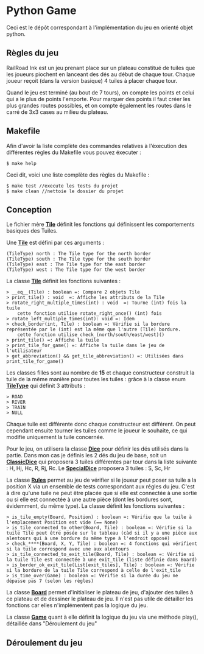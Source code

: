 # Python Game 

Ceci est le dépôt correspondant à l'implémentation du jeu en orienté objet python.

## Règles du jeu

RailRoad Ink est un jeu prenant place sur un plateau constitué de tuiles que les joueurs piochent en lanceant des dés au début de chaque tour. 
Chaque joueur reçoit (dans la version basique) 4 tuiles à placer chaque tour. 

Quand le jeu est terminé (au bout de 7 tours), on compte les points et celui qui a le plus de points l'emporte. 
Pour marquer des points il faut créer les plus grandes routes possibles, et on compte également les routes dans le carré de 3x3 cases au milieu du plateau. 

## Makefile 

Afin d'avoir la liste complète des commandes relatives à l'éxecution des différentes règles du Makefile vous pouvez éxecuter : 

```
$ make help 
```

Ceci dit, voici une liste complète des règles du Makefile :

```
$ make test //execute les tests du projet
$ make clean //nettoie le dossier du projet 
```


## Conception 

<!-- Differentes macro pour les classes -->
[Tile]:./src/tiles/Tile.py
[TileType]:./src/tiles/TileType.py
[Dice]:./src/dice/dice.py
[ClassicDice]:./src/dice/classic_dice.py
[SpecialDice]:./src/dice/special_dice.py
[Game]:./src/game/game.py
[Rules]:./src/game/rules.py
[Board]:./src/game/board.py

Le fichier mère [**Tile**][Tile] définit les fonctions qui définissent les comportements basiques des Tuiles. 

Une [**Tile**][Tile] est défini par ces arguments :

    (TileType) north : The Tile type for the north border
    (TileType) south : The Tile type for the south border
    (TileType) east : The Tile type for the east border
    (TileType) west : The Tile type for the west border

La classe [**Tile**][Tile] définit les fonctions suivantes : 

    > __eq__(Tile) : boolean =: Compare 2 objets Tile
    > print_tile() : void  =: Affiche les attributs de la Tile 
    > rotate_right_multiple_times(int) : void  =: Tourne (int) fois la tuile
        cette fonction utilise rotate_right_once() (int) fois
    > rotate_left_multiple_times(int): void =: Idem 
    > check_border(int, Tile) : boolean =: Vérifie si la bordure représentée par le (int) est la même que l'autre (Tile) bordure. 
        cette fonction utilise check_(north/south/east/west)()
    > print_tile() =: Affiche la tuile 
    > print_tile_for_game() =: Affiche la tuile dans le jeu de l'utilisateur 
    > get_abbreviation() && get_tile_abbreviation() =: Utilisées dans print_tile_for_game() 

    
Les classes filles sont au nombre de **15** et chaque constructeur construit la tuile de la même manière pour toutes les tuiles : grâce à la classe enum [**TileType**][TileType] qui définit 3 attributs : 

    > ROAD
    > RIVER 
    > TRAIN 
    > NULL

Chaque tuile est différente donc chaque constructeur est différent. 
On peut cependant ensuite tourner les tuiles comme le joueur le souhaite, ce qui modifie uniquement la tuile concernée.  

Pour le jeu, on utilisera la classe [**Dice**][Dice] pour définir les dés utilisés dans la partie. Dans mon cas je définis les 2 dés du jeu de base, soit un [**ClassicDice**][ClassicDice] qui proposera 3 tuiles différentes par tour dans la liste suivante : H, Hj, Hc, R, Rj, Rc. 
Le [**SpecialDice**][SpecialDice] proposera 3 tuiles : S, Sc, Hr


La classe [**Rules**][Rules] permet au jeu de vérifier si le joueur peut poser sa tuile a la position X via un ensemble de tests correspondant aux régles du jeu. 
C'est à dire qu'une tuile ne peut être placée que si elle est connectée à une sortie ou si elle est connectée à une autre pièce (dont les bordures sont, évidemment, du même type). 
La classe définit les fonctions suivantes : 

    > is_tile_empty(Board, Position) : boolean =: Vérifie que la tuile à l'emplacement Position est vide (== None) 
    > is_tile_connected_to_other(Board, Tile) : boolean =: Vérifie si la tuile Tile peut être posée sur le tableau (càd si il y a une pièce aux alentours qui à une bordure du même type à l'endroit opposé)
    > check_****(Board, X, Y, Tile) : boolean =: 4 fonctions qui vérifient si la tuile correspond avec une aux alentours
    > is_tile_connected_to_exit_tile(Board, Tile) : boolean =: Vérifie si la tuile Tile est connectée à une exit_tile (liste définie dans Board) 
    > is_border_ok_exit_tile(List[exit_tiles], Tile) : boolean =: Vérifie si la bordure de la tuile Tile correspond à celle de l'exit_tile
    > is_time_over(Game) : boolean =: Vérifie si la durée du jeu ne dépasse pas 7 (selon les règles)  

La classe [**Board**][Board] permet d'initialiser le plateau de jeu, d'ajouter des tuiles à ce plateau et de dessiner le plateau de jeu. Il n'est pas utile de détailler les fonctions car elles n'implémentent pas la logique du jeu. 

La classe [**Game**][Game] quant à elle définit la logique du jeu via une méthode play(), détaillée dans "Déroulement du jeu" 

## Déroulement du jeu 





